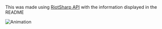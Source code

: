 This was made using [RiotSharp API](https://github.com/BenFradet/RiotSharp) with the information displayed in the README


![Animation](https://user-images.githubusercontent.com/92890425/167468844-97b635ea-f151-47e0-af2e-f5c1910c8046.gif)
